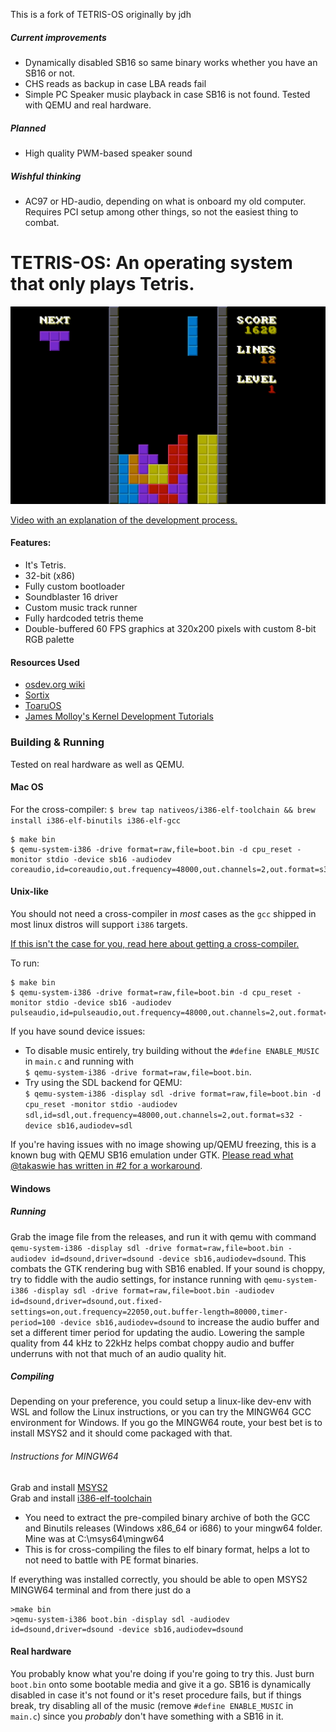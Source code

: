 This is a fork of TETRIS-OS originally by jdh

##### Current improvements
- Dynamically disabled SB16 so same binary works whether you have an SB16 or not.
- CHS reads as backup in case LBA reads fail
- Simple PC Speaker music playback in case SB16 is not found. Tested with QEMU and real hardware.
##### Planned
- High quality PWM-based speaker sound
##### Wishful thinking
- AC97 or HD-audio, depending on what is onboard my old computer. Requires PCI setup among other things, so not the easiest thing to combat.

# TETRIS-OS: An operating system that only plays Tetris.

![screenshot](images/0.png)

[Video with an explanation of the development process.](https://www.youtube.com/watch?v=FaILnmUYS_U)

#### Features:
- It's Tetris.
- 32-bit (x86)
- Fully custom bootloader
- Soundblaster 16 driver
- Custom music track runner
- Fully hardcoded tetris theme
- Double-buffered 60 FPS graphics at 320x200 pixels with custom 8-bit RGB palette

#### Resources Used
- [osdev.org wiki](https://wiki.osdev.org/Main_Page)
- [Sortix](https://sortix.org)
- [ToaruOS](https://toaruos.org)
- [James Molloy's Kernel Development Tutorials](http://www.jamesmolloy.co.uk/tutorial_html/)

### Building & Running
Tested on real hardware as well as QEMU.

#### Mac OS
For the cross-compiler: `$ brew tap nativeos/i386-elf-toolchain && brew install i386-elf-binutils i386-elf-gcc`
```
$ make bin
$ qemu-system-i386 -drive format=raw,file=boot.bin -d cpu_reset -monitor stdio -device sb16 -audiodev coreaudio,id=coreaudio,out.frequency=48000,out.channels=2,out.format=s32
```

#### Unix-like
You should not need a cross-compiler in *most* cases as the `gcc` shipped in most linux distros will support `i386` targets.

[If this isn't the case for you, read here about getting a cross-compiler.](https://wiki.osdev.org/GCC_Cross-Compiler)

To run:
```
$ make bin
$ qemu-system-i386 -drive format=raw,file=boot.bin -d cpu_reset -monitor stdio -device sb16 -audiodev pulseaudio,id=pulseaudio,out.frequency=48000,out.channels=2,out.format=s32
```

If you have sound device issues:
- To disable music entirely, try building without the `#define ENABLE_MUSIC` in `main.c` and running with  
`$ qemu-system-i386 -drive format=raw,file=boot.bin`.
- Try using the SDL backend for QEMU:  
`$ qemu-system-i386 -display sdl -drive format=raw,file=boot.bin -d cpu_reset -monitor stdio -audiodev sdl,id=sdl,out.frequency=48000,out.channels=2,out.format=s32 -device sb16,audiodev=sdl`

If you're having issues with no image showing up/QEMU freezing, this is a known bug with QEMU SB16 emulation under GTK. [Please read what @takaswie has written in #2 for a workaround](https://github.com/jdah/tetris-os/issues/2#issuecomment-824773889).

#### Windows
##### Running
Grab the image file from the releases, and run it with qemu with command `qemu-system-i386 -display sdl -drive format=raw,file=boot.bin -audiodev id=dsound,driver=dsound -device sb16,audiodev=dsound`. This combats the GTK rendering bug with SB16 enabled. If your sound is choppy, try to fiddle with the audio settings, for instance running with `qemu-system-i386 -display sdl -drive format=raw,file=boot.bin -audiodev id=dsound,driver=dsound,out.fixed-settings=on,out.frequency=22050,out.buffer-length=80000,timer-period=100 -device sb16,audiodev=dsound` to increase the audio buffer and set a different timer period for updating the audio. Lowering the sample quality from 44 kHz to 22kHz helps combat choppy audio and buffer underruns with not that much of an audio quality hit.

##### Compiling
Depending on your preference, you could setup a linux-like dev-env with WSL and follow the Linux instructions, or you can try the MINGW64 GCC environment for Windows. If you go the MINGW64 route, your best bet is to install MSYS2 and it should come packaged with that.

###### Instructions for MINGW64  
Grab and install [MSYS2](https://www.msys2.org/)  
Grab and install [i386-elf-toolchain](https://github.com/nativeos/i386-elf-toolchain/releases)    
* You need to extract the pre-compiled binary archive of both the GCC and Binutils releases (Windows x86_64 or i686) to your mingw64 folder. Mine was at C:\msys64\mingw64
* This is for cross-compiling the files to elf binary format, helps a lot to not need to battle with PE format binaries. 

If everything was installed correctly, you should be able to open MSYS2 MINGW64 terminal and from there just do a 
```
>make bin
>qemu-system-i386 boot.bin -display sdl -audiodev id=dsound,driver=dsound -device sb16,audiodev=dsound
```

#### Real hardware
You probably know what you're doing if you're going to try this. Just burn `boot.bin` onto some bootable media and give it a go. SB16 is dynamically disabled in case it's not found or it's reset procedure fails, but if things break, try disabling all of the music (remove `#define ENABLE_MUSIC` in `main.c`) since you *probably* don't have something with a SB16 in it.
